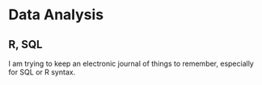 # Data Analysis
## R, SQL

I am trying to keep an electronic journal of things to remember, especially for SQL or R syntax.
